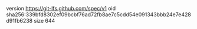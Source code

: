 version https://git-lfs.github.com/spec/v1
oid sha256:339bfd8302ef09bcbf76ad72fb8ae7c5cdd54e091343bbb24e7e428d91fb6238
size 644
